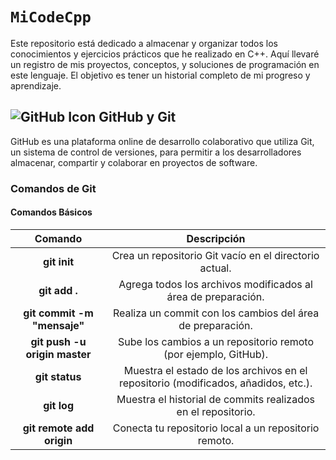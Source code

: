 # `MiCodeCpp`
Este repositorio está dedicado a almacenar y organizar todos los conocimientos y ejercicios prácticos que he realizado en C++. Aquí llevaré un registro de mis proyectos, conceptos, y soluciones de programación en este lenguaje. El objetivo es tener un historial completo de mi progreso y aprendizaje.

## ![GitHub Icon](https://cdn-1.webcatalog.io/catalog/github/github-icon-filled-256.png?v=1744774208192) GitHub y Git
GitHub es una plataforma online de desarrollo colaborativo que utiliza Git, un sistema de control de versiones, para permitir a los desarrolladores almacenar, compartir y colaborar en proyectos de software.

### Comandos de Git

#### Comandos Básicos
| Comando      | Descripción |
|:-------------:|:-----------:|
| **git init**     | Crea un repositorio Git vacío en el directorio actual. |
| **git add .**    | Agrega todos los archivos modificados al área de preparación. |
| **git commit -m "mensaje"**  | Realiza un commit con los cambios del área de preparación. |
| **git push -u origin master** | Sube los cambios a un repositorio remoto (por ejemplo, GitHub). |
| **git status**   | Muestra el estado de los archivos en el repositorio (modificados, añadidos, etc.). |
| **git log**      | Muestra el historial de commits realizados en el repositorio. |
| **git remote add origin <url>** | Conecta tu repositorio local a un repositorio remoto. |
